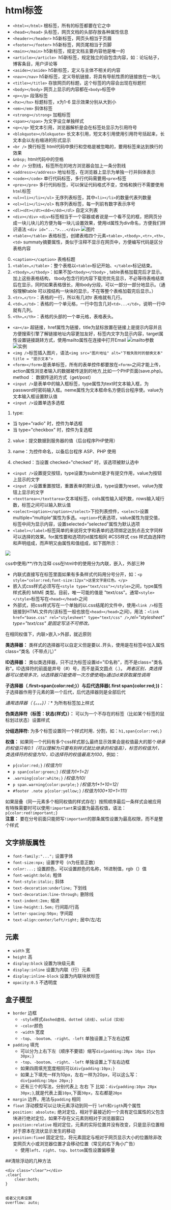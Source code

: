 # html标签
+ `<html></html>` 根标签，所有的标签都要在它之中
+ `<head></head>` 头标签，网页文档的头部存放各种属性信息
+ `<header></header>` h5新标签，网页头相当于页眉
+ `<footer></footer>` h5新标签，网页尾相当于页脚
+ `<main></main>` h5新标签，规定文档主要内容他是唯一的
+ `<article></article> `h5新标签，规定独立的自包含内容，如：论坛帖子，博客条目，用户评论等
+ `<aside></aside>` h5新标签，定义与主体不相关的内容
+ `<nav></nav>` h5新标签，定义导航链接，将具有导航性质的链接放在一块儿
+ `<title></title>` 存放网页的标题，这个标签的内容会出现在标题栏
+ `<body></body>` 网页上显示的内容都在`<body>`标签中
+ `<p></p>` 段落标签
+ `<hx></hx>` 标题标签，x为1-6 显示效果分别从大到小
+ `<em></em>` 斜体标签
+ `<strong></strong>` 加粗标签
+ `<span></span>` 为文字设立单独样式
+ `<q></q>` 短文本引用，浏览器解析是会在标签处显示为引用符号
+ `<blokquote></blokquote>` 长文本引用，短文本引用使用引用符号括起来，长文本会以左右缩进的形式显示
+ `<br />` 换行标签  html代码中换行和空格是被忽略的，要用标签来达到换行的效果
+ `&nbsp;` html代码中的空格
+ `<hr />` 分割线，标签所在的地方浏览器会加上一条分割线
+ `<address></address>` 地址标签，在浏览器上显示为单独一行并斜体表示
+ `<code></code>` 单行代码标签，多行代码需要用`<pre>`标签
+ `<pre></pre>` 多行代码标签，可以保证代码格式不变，空格和换行不需要使用`html`标签
+ `<ul><li></li></ul>` 无序列表标签，其中`<li></li>`的数量代表列数量
+ `<ol><li></li></ol>` 有序列表标签，每一列前有数字表示序号
+ `<dl><dt></dt><dd></dd></dl>` 自定义列表
+ `<div></div>`   `<div>`标签相当于一个容器或者说是一个看不见的框，把网页分成一块儿块儿的方便为每一块儿设置效果，使用id属性为div命名，方便我们辨识语法 `<div id="...">...</div>`
![图片](http://static.mukewang.com/img/52d38d7b00017fb804800357.jpg)
+ `<table></table>` 表格标签，创建表格四个元素`<table>,<tbody>,<tr>,<th>,<td>` summaty摘要属性，类似于注释不显示在网页中，方便编写代码是区分表格内容
0. `<caption></caption>` 表格标题
1. `<table>…</table>`：整个表格以`<table>`标记开始、`</table>`标记结束。
2. `<tbody>…</tbody>`：如果不加`<tbody></tbody>` , table表格加载完后才显示。加上这些表格结构， tbody包含行的内容下载完优先显示，不必等待表格结束后在显示，同时如果表格很长，用tbody分段，可以一部分一部分地显示。（通俗理解table 可以按结构一块块的显示，不在等整个表格加载完后显示。）
3. `<tr>…</tr>`：表格的一行，所以有几对tr 表格就有几行。
4. `<td>…</td>`：表格的一个单元格，一行中包含几对`<td>...</td>`，说明一行中就有几列。
5. `<th>…</th>`：表格的头部的一个单元格，表格表头。
+ `<a></a>` 超链接，href属性为链接，title为鼠标放置在链接上是提示内容并且方便搜索引擎了解链接地址内容更加友好，标签内文字为显示内容，target属性设置链接跳转方式，使用mailto属性在连接中打开Email
![mailto参数](http://static.mukewang.com/img/52da4f2a000150b714280550.jpg)
![实例](http://static.mukewang.com/img/52da52200001e00e07930061.jpg)
+ `<img />`标签插入图片，语法`<img src="图片地址" alt="下载失败时的替换文本" title = "提示文本">`
+ `<form></form>`是表单标签，所有的表单控件都要放在`<form>`之间才能上传，action属性浏览者输入的数据被传送到的地方,比如一个PHP页面(save.php)。method ： 数据传送的方式（get/post）
+ `<input />`是表单中的输入框标签，type属性为text时文本输入框，为password时密码输入框。neme属性为文本框命名方便后台程序使。value为文本输入框设置默认值
+ `<input />`设置单选多选框
1. type:
+ 当 type="radio" 时，控件为单选框
+ 当 type="checkbox" 时，控件为复选框
2. value：提交数据到服务器的值（后台程序PHP使用）

3. name：为控件命名，以备后台程序 ASP、PHP 使用

4. checked：当设置 checked="checked" 时，该选项被默认选中
+ `<input />`设置提交按钮，type设置为submit是才有提交作用，value为按钮上显示的文字
+ `<input />`设置重置按钮，重置表单的默认值，type设置为reset，value为按钮上显示的文字
+ `<texttarea></texttarea>`文本域标签，cols属性输入域列数，rows输入域行数，标签之间可以输入默认值
+ `<select><option></option></select>`下拉列表控件，`<select>`设置multiple=“multiple”属性为多选。`<option>`代表选项，value属性为提交值，标签中间为显示内容，设置selected=“selected”属性为默认选项
+ `<label></label>`标签简单的来说将文字和表单的选项绑定达到点击文字同样可以选择的效果。for属性要和选项的id属性相同
#CSS样式
css 样式由选择符和声明组成，而声明又由属性和值组成，如下图所示：

![](http://static.mukewang.com/img/52fde5c30001b0fe03030117.jpg)

css中使用/**/作为注释
css在html中的使用分为内联，嵌入，外部三种
+ 内联式直接写在标签里面如果有多条样式代码用分号分开，如：`<p style="color:red;font-size:12px">这里文字是红色。</p>`
+ 嵌入式css样式必须写在`<style type="text/css"></style>`之间，type属性样式表的 MIME 类型。目前，唯一可能的值是 "text/css"。通常`<style></style>`标签写在`<head></head>`之间
+ 外部式，把css样式写在一个单独的以.css结尾的文件中，使用`<link />`标签链接到HTML文件内(该标签一般也放在`<head></head>`之间)，用法：`<link href="base.css" rel="stylesheet" type="text/css" />`,*rel="stylesheet" type="text/css" 是固定写法不可修改。*

在相同权值下，内联>嵌入>外部，就近原则

**类选择器：** 类样式的选择器可以自定义但是要以`.`开头，使用是在标签中加入属性class=“类名（不带点儿）”

**ID选择器：** 类似类选择器，只不过为标签设置id="ID名称"，而不是class="类名称"。ID选择符的前面是井号（#）号，而不是英文圆点（.）。
*两者区别，类选择器可以使用多次，id选择器只能使用一次方便使用js通过id来获取属性调用*

**子选择器（.first>span{color:red;}）与后代选择器(.first  span{color:red;})：** 子选择器作用于元素的第一个后代，后代选择器则是全部后代

**通用选择器（* {。。。}）：** 为所有标签加上样式

**伪类选择符（标签：状态{样式}）：** 可以为一个不存在的标签（比如某个标签的鼠标划过状态）设置样式

**分组选择符:** 为多个标签设置同一个样式时用`，`分割，如：`h1,span{color:red;}`

**权值：** 如果同一个代码有多个css样式那么最终显示效果会是权值最大的那个*继承的权值只有0.1（可以理解为只要有别样式就比继承的权值高），标签的权值为1，类选择符的权值为10，ID选择符的权值最高为100*，例如：
+ `p{color:red;}` /*权值为1*/
+ `p span{color:green;}` /*权值为1+1=2*/
+ `.warning{color:white;}` /*权值为10*/
+ `p span.warning{color:purple;}` /*权值为1+1+10=12*/
+ `#footer .note p{color:yellow;}` /*权值为100+10+1=111*/

如果层叠（同一元素多个相同权值的样式存在）按照顺序最后一条样式会被应用
有特殊需要时可以使用`!important`来设置为最高权值，语法：`p{color:red!important;}`  
**注意：** 要在分号前面只能把写`!important`的那条属性设置为最高权限，而不是整个样式
## 文字排版属性
+ `font-family:"...";` 设置字体
+ `font-size:npx;` 设置字号（n为任意正数）
+ `color:...;` 设置颜色，可以设置颜色的名称，16进制值，rgb（）值
+ `font-weight:bold;` 粗体
+ `font-style:italic;` 斜体
+ `text-decoration:underline;` 下划线
+ `text-decoration:line-through;` 删除线
+ `text-indent:2em;` 缩进
+ `line-height:1.5em;` 行间距/行高
+ `letter-spacing:50px;` 字间距
+ `text-align:center/left/right;` 居中/左/右
## 元素
+ `width` 宽
+ `height` 高
+ `display:block` 设置为块级元素
+ `display:inline` 设置为内联（行）元素
+ `display:inline-block` 设置为内联块状标签
+ `opacity:0.5`  不透明度
## 盒子模型
+ `border` 边框
    + `-style`样式`dashed虚线`、`dotted（点线）`、`solid（实线）`
    + `-color`颜色
    + `-width` 宽度
    + `-top`、`-bootom`、`-right`、`-left` 单独设置上下左右边框
+ `padding` 填充
    + 可以分为上右下左（顺序不要错）缩写`div{padding:20px 10px 15px 30px;}`
    + `-top`、`-bootom`、`-right`、`-left` 单独设置上下左右边框
    + 如果四周填充宽度相同可以`div{padding:10px;}`
    + 如果上下填充一样为10px，左右一样为20px，可以这么写：`div{padding:10px 20px;}`
    + 还有三个的写法，分别代表上 左右 下  比如：`div{padding:10px 20px 30px;}`,就是代表上面`10px`,下面`30px`，左右都是`20px`
+ `margin` 边界，用法与`padding` 相同
+ `float` 浮动模型可以让块元素浮动到同一行 `left`和`rigth`两个属性
+ `position: absolute;` 绝对定位，相对于最接近的一个具有定位属性的父包含块进行绝对定位，如果不存在父元素则相对于浏览器窗口
+ `position:relative` 相对定位，元素的实际位置并没有改变，只是显示位置相对于原本在流状显示发生的移动
+ `position:fixed` 固定定位，将元素固定与相对于网页显示大小的位置除非改变网页大小或浏览器位置才会移动位置（常见的右下角小广告）
    + 使用`left`、`right`、`top`、`bottom`属性设置偏移量

##清除浮动的几种方法
```
<div class="clear"></div>
.clear{
    clear:both;
}


或者父元素设置
overflow: auto;
```
